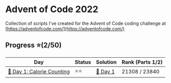 # Advent of Code 2022
Collection of scripts I've created for the Advent of Code coding challenge at
[https://adventofcode.com/](https://adventofcode.com/)

## Progress ⭐(2/50)
| Day                                    | Status   | Solution                           | Rank (Parts 1/2)       |
| -----------                           | ---------| --------                            | ---------   |
| [🎄 Day 1: Calorie Counting](2022/Day1)        | ⭐⭐    | [🎯 Day 1](2022/Day1/1.py)       | 21308 / 23840  |